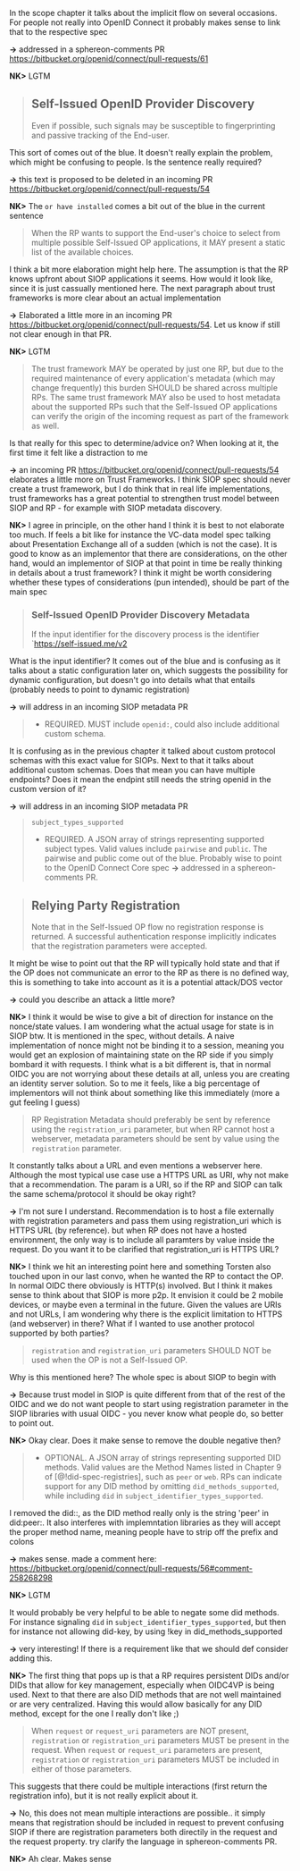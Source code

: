 In the scope chapter it talks about the implicit flow on several occasions. For people not really into OpenID Connect it probably makes sense to link that to the respective spec

**->** addressed in a sphereon-comments PR https://bitbucket.org/openid/connect/pull-requests/61

**NK>** LGTM

> ## Self-Issued OpenID Provider Discovery
> Even if possible, such signals may be susceptible to fingerprinting and passive tracking of the End-user.

This sort of comes out of the blue. It doesn't really explain the problem, which might be confusing to people. Is the sentence really required?

**->** this text is proposed to be deleted in an incoming PR https://bitbucket.org/openid/connect/pull-requests/54

**NK>** The `or have installed` comes a bit out of the blue in the current sentence

> When the RP wants to support the End-user's choice to select from multiple possible Self-Issued OP applications, it MAY present a static list of the available choices.

I think a bit more elaboration might help here. The assumption is that the RP knows upfront about SIOP applications it seems. How would it look like, since it is just cassually mentioned here. The next paragraph about trust frameworks is more clear about an actual implementation

**->** Elaborated a little more in an incoming PR https://bitbucket.org/openid/connect/pull-requests/54. Let us know if still not clear enough in that PR.

**NK>** LGTM

> The trust framework MAY be operated by just one RP, but due to the required maintenance of every application's metadata (which may change frequently) this burden SHOULD be shared across multiple RPs. The same trust framework MAY also be used to host metadata about the supported RPs such that the Self-Issued OP applications can verify the origin of the incoming request as part of the framework as well.

Is that really for this spec to determine/advice on? When looking at it, the first time it felt like a distraction to me

**->** an incoming PR https://bitbucket.org/openid/connect/pull-requests/54 elaborates a little more on Trust Frameworks. I think SIOP spec should never create a trust framework, but I do think that in real life implementations, trust frameworks has a great potential to strengthen trust model between SIOP and RP - for example with SIOP metadata discovery.

**NK>** I agree in principle, on the other hand I think it is best to not elaborate too much. If feels a bit like for instance the VC-data model spec talking about Presentation Exchange all of a sudden (which is not the case). It is good to know as an implementor that there are considerations, on the other hand, would an implementor of SIOP at that point in time be really thinking in details about a trust framework? I think it might be worth considering whether these types of considerations (pun intended), should be part of the main spec


> ### Self-Issued OpenID Provider Discovery Metadata
> If the input identifier for the discovery process is the identifier `https://self-issued.me/v2

What is the input identifier? It comes out of the blue and is confusing as it talks about a static configuration later on, which suggests the possibility for dynamic configuration, but doesn't go into details what that entails (probably needs to point to dynamic registration)

**->** will address in an incoming SIOP metadata PR

> * REQUIRED. MUST include `openid:`, could also include additional custom schema.

It is confusing as in the previous chapter it talked about custom protocol schemas with this exact value for SIOPs. Next to that it talks about additional custom schemas. Does that mean you can have multiple endpoints? Does it mean the endpint still needs the string openid in the custom version of it?

**->** will address in an incoming SIOP metadata PR

> `subject_types_supported`
>    * REQUIRED. A JSON array of strings representing supported subject types. Valid values include `pairwise` and `public`.
The pairwise and public come out of the blue. Probably wise to point to the OpenID Connect Core spec
**->** addressed in a sphereon-comments PR.

> ## Relying Party Registration
> Note that in the Self-Issued OP flow no registration response is returned. A successful authentication response implicitly indicates that the registration parameters were accepted.

It might be wise to point out that the RP will typically hold state and that if the OP does not communicate an error to the RP as there is no defined way, this is something to take into account as it is a potential attack/DOS vector

**->** could you describe an attack a little more?

**NK>** I think it would be wise to give a bit of direction for instance on the nonce/state values. I am wondering what the actual usage for state is in SIOP btw. It is mentioned in the spec, without details. A naive implementation of nonce might not be binding it to a session, meaning you would get an explosion of maintaining state on the RP side if you simply bombard it with requests. I think what is a bit different is, that in normal OIDC you are not worrying about these details at all, unless you are creating an identity server solution. So to me it feels, like a big percentage of implementors will not think about something like this immediately (more a gut feeling I guess)


> RP Registration Metadata should preferably be sent by reference using the `registration_uri` parameter, but when RP cannot host a webserver, metadata parameters should be sent by value using the `registration` parameter.

It constantly talks about a URL and even mentions a webserver here. Although the most typical use case use a HTTPS URL as URI, why not make that a recommendation. The param is a URI, so if the RP and SIOP can talk the same schema/protocol it should be okay right?

**->** I'm not sure I understand. Recommendation is to host a file externally with registration parameters and pass them using registration_uri which is HTTPS URL (by reference). but when RP does not have a hosted environment, the only way is to include all paramters by value inside the request. Do you want it to be clarified that registration_uri is HTTPS URL?

**NK>** I think we hit an interesting point here and something Torsten also touched upon in our last convo, when he wanted the RP to contact the OP. In normal OIDC there obviously is HTTP(s) involved. But I think it makes sense to think about that SIOP is more p2p. It envision it could be 2 mobile devices, or maybe even a terminal in the future. Given the values are URIs and not URLs, I am wondering why there is the explicit limitation to HTTPS (and webserver) in there? What if I wanted to use another protocol supported by both parties?

> `registration` and `registration_uri` parameters SHOULD NOT be used when the OP is not a Self-Issued OP.

Why is this mentioned here? The whole spec is about SIOP to begin with

**->** Because trust model in SIOP is quite different from that of the rest of the OIDC and we do not want people to start using registration parameter in the SIOP libraries with usual OIDC - you never know what people do, so better to point out.

**NK>** Okay clear. Does it make sense to remove the double negative then?

> * OPTIONAL. A JSON array of strings representing supported DID methods. Valid values are the Method Names listed in Chapter 9 of [@!did-spec-registries], such as `peer` or `web`. RPs can indicate support for any DID method by omitting `did_methods_supported`, while including `did` in `subject_identifier_types_supported`.

I removed the did:<method>:, as the DID method really only is the string 'peer' in did:peer:. It also interferes with implemntation libraries as they will accept the proper method name, meaning people have to strip off the prefix and colons

**->** makes sense. made a comment here: https://bitbucket.org/openid/connect/pull-requests/56#comment-258268298

**NK>** LGTM

It would probably be very helpful to be able to negate some did methods. For instance signaling `did` in `subject_identifier_types_supported`, but then for instance not allowing did-key, by using !key in did_methods_supported

**->** very interesting! If there is a requirement like that we should def consider adding this.

**NK>** The first thing that pops up is that a RP requires persistent DIDs and/or DIDs that allow for key management, especially when OIDC4VP is being used. Next to that there are also DID methods that are not well maintained or are very centralized. Having this would allow basically for any DID method, except for the one I really don't like ;)



> When `request` or `request_uri` parameters are NOT present, `registration` or `registration_uri` parameters MUST be present in the request. When `request` or `request_uri` parameters are present, `registration` or `registration_uri` parameters MUST be included in either of those parameters.

This suggests that there could be multiple interactions (first return the registration info), but it is not really explicit about it.

**->** No, this does not mean multiple interactions are possible.. it simply means that registration should be included in request to prevent confusing SIOP if there are registration parameters both directily in the request and the request property. try clarify the language in sphereon-comments PR.

**NK>** Ah clear. Makes sense
